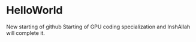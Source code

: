 # HelloWorld
New starting of github
Starting of GPU coding specialization and InshAllah will complete it.
